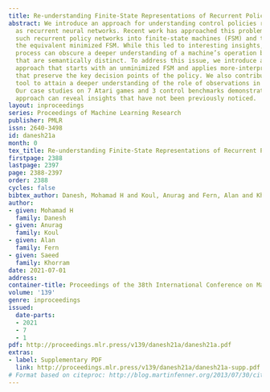 ```yaml
---
title: Re-understanding Finite-State Representations of Recurrent Policy Networks
abstract: We introduce an approach for understanding control policies represented
  as recurrent neural networks. Recent work has approached this problem by transforming
  such recurrent policy networks into finite-state machines (FSM) and then analyzing
  the equivalent minimized FSM. While this led to interesting insights, the minimization
  process can obscure a deeper understanding of a machine’s operation by merging states
  that are semantically distinct. To address this issue, we introduce an analysis
  approach that starts with an unminimized FSM and applies more-interpretable reductions
  that preserve the key decision points of the policy. We also contribute an attention
  tool to attain a deeper understanding of the role of observations in the decisions.
  Our case studies on 7 Atari games and 3 control benchmarks demonstrate that the
  approach can reveal insights that have not been previously noticed.
layout: inproceedings
series: Proceedings of Machine Learning Research
publisher: PMLR
issn: 2640-3498
id: danesh21a
month: 0
tex_title: Re-understanding Finite-State Representations of Recurrent Policy Networks
firstpage: 2388
lastpage: 2397
page: 2388-2397
order: 2388
cycles: false
bibtex_author: Danesh, Mohamad H and Koul, Anurag and Fern, Alan and Khorram, Saeed
author:
- given: Mohamad H
  family: Danesh
- given: Anurag
  family: Koul
- given: Alan
  family: Fern
- given: Saeed
  family: Khorram
date: 2021-07-01
address:
container-title: Proceedings of the 38th International Conference on Machine Learning
volume: '139'
genre: inproceedings
issued:
  date-parts:
  - 2021
  - 7
  - 1
pdf: http://proceedings.mlr.press/v139/danesh21a/danesh21a.pdf
extras:
- label: Supplementary PDF
  link: http://proceedings.mlr.press/v139/danesh21a/danesh21a-supp.pdf
# Format based on citeproc: http://blog.martinfenner.org/2013/07/30/citeproc-yaml-for-bibliographies/
---
```

